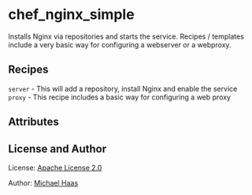 # chef_nginx_simple
Installs Nginx via repositories and starts the service.
Recipes / templates include a very basic way for configuring a webserver
or a webproxy.

## Recipes

  `server` - This will add a repository, install Nginx and enable the service  
  `proxy` - This recipe includes a basic way for configuring a web proxy

## Attributes

## License and Author

License: [Apache License 2.0](http://www.apache.org/licenses/LICENSE-2.0.html)

Author: [Michael Haas](https://github.com/hmix)

